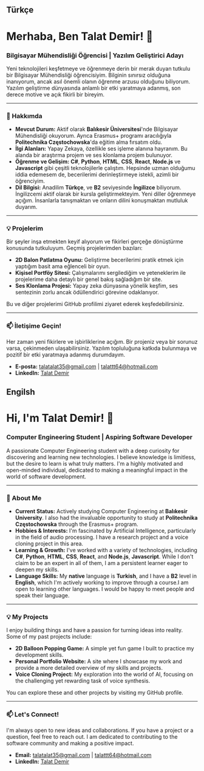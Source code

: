 ## Türkçe 
# Merhaba, Ben Talat Demir! 👋

### Bilgisayar Mühendisliği Öğrencisi | Yazılım Geliştirici Adayı

Yeni teknolojileri keşfetmeye ve öğrenmeye derin bir merak duyan tutkulu bir Bilgisayar Mühendisliği öğrencisiyim. Bilginin sınırsız olduğuna inanıyorum, ancak asıl önemli olanın öğrenme arzusu olduğunu biliyorum. Yazılım geliştirme dünyasında anlamlı bir etki yaratmaya adanmış, son derece motive ve açık fikirli bir bireyim.

---

### 🚀 Hakkımda

* **Mevcut Durum:** Aktif olarak **Balıkesir Üniversitesi**'nde Bilgisayar Mühendisliği okuyorum. Ayrıca Erasmus+ programı aracılığıyla **Politechnika Częstochowska**'da eğitim alma fırsatım oldu.
* **İlgi Alanları:** Yapay Zekaya, özellikle ses işleme alanına hayranım. Bu alanda bir araştırma projem ve ses klonlama projem bulunuyor.
* **Öğrenme ve Gelişim:** **C#**, **Python**, **HTML**, **CSS**, **React**, **Node.js** ve **Javascript** gibi çeşitli teknolojilerle çalıştım. Hepsinde uzman olduğumu iddia edemesem de, becerilerimi derinleştirmeye istekli, azimli bir öğrenciyim.
* **Dil Bilgisi:** Anadilim **Türkçe**, ve **B2** seviyesinde **İngilizce** biliyorum. İngilizcemi aktif olarak bir kursla geliştirmekteyim. Yeni diller öğrenmeye açığım. İnsanlarla tanışmaktan ve onların dilini konuşmaktan mutluluk duyarım.

---

### 💡 Projelerim

Bir şeyler inşa etmekten keyif alıyorum ve fikirleri gerçeğe dönüştürme konusunda tutkuluyum. Geçmiş projelerimden bazıları:

* **2D Balon Patlatma Oyunu:** Geliştirme becerilerimi pratik etmek için yaptığım basit ama eğlenceli bir oyun.
* **Kişisel Portföy Sitesi:** Çalışmalarımı sergilediğim ve yeteneklerim ile projelerime daha detaylı bir genel bakış sağladığım bir site.
* **Ses Klonlama Projesi:** Yapay zeka dünyasına yönelik keşfim, ses sentezinin zorlu ancak ödüllendirici görevine odaklanıyor.

Bu ve diğer projelerimi GitHub profilimi ziyaret ederek keşfedebilirsiniz.

---

### 📫 İletişime Geçin!

Her zaman yeni fikirlere ve işbirliklerine açığım. Bir projeniz veya bir sorunuz varsa, çekinmeden ulaşabilirsiniz. Yazılım topluluğuna katkıda bulunmaya ve pozitif bir etki yaratmaya adanmış durumdayım.

* **E-posta:** talatalat35@gmail.com | talattt64@hotmail.com
* **LinkedIn:** [Talat Demir](https://www.linkedin.com/in/talat-demir-93462029a/)
## Engilsh
# Hi, I'm Talat Demir! 👋

### Computer Engineering Student | Aspiring Software Developer

A passionate Computer Engineering student with a deep curiosity for discovering and learning new technologies. I believe knowledge is limitless, but the desire to learn is what truly matters. I'm a highly motivated and open-minded individual, dedicated to making a meaningful impact in the world of software development.

---

### 🚀 About Me

* **Current Status:** Actively studying Computer Engineering at **Balıkesir University**. I also had the invaluable opportunity to study at **Politechnika Częstochowska** through the Erasmus+ program.
* **Hobbies & Interests:** I'm fascinated by Artificial Intelligence, particularly in the field of audio processing. I have a research project and a voice cloning project in this area.
* **Learning & Growth:** I've worked with a variety of technologies, including **C#**, **Python**, **HTML**, **CSS**, **React**, and **Node.js**, **Javascript**. While I don't claim to be an expert in all of them, I am a persistent learner eager to deepen my skills.
* **Language Skills:** My **native** language is **Turkish**, and I have a **B2** level in **English**, which I'm actively working to improve through a course.I am open to learning other languages. I would be happy to meet people and speak their language.

---

### 💡 My Projects

I enjoy building things and have a passion for turning ideas into reality. Some of my past projects include:

* **2D Balloon Popping Game:** A simple yet fun game I built to practice my development skills.
* **Personal Portfolio Website:** A site where I showcase my work and provide a more detailed overview of my skills and projects.
* **Voice Cloning Project:** My exploration into the world of AI, focusing on the challenging yet rewarding task of voice synthesis.

You can explore these and other projects by visiting my GitHub profile.

---

### 📫 Let's Connect!

I'm always open to new ideas and collaborations. If you have a project or a question, feel free to reach out. I am dedicated to contributing to the software community and making a positive impact.

* **Email:** talatalat35@gmail.com | talattt64@hotmail.com
* **LinkedIn:** [Talat Demir](https://www.linkedin.com/in/talat-demir-93462029a/)
